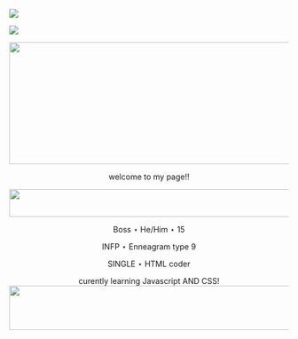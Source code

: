 ![](https://lastfm-recently-played.vercel.app/api?user=bugged_outtt&count=1)

![](https://komarev.com/ghpvc/?username=TH3B0SS-M4N&color=yellow)

<p align="center">

  <img width="850" height="220" src="https://i.pinimg.com/1200x/4b/65/4f/4b654fb3b08dd4582b9ef06c661c0ae1.jpg"> 
  
  <p align="center">
  welcome to my page!!
  
<p align="center">
  
  <img width="720" height="50" src="https://64.media.tumblr.com/7b507c379d682e4ef55e772b3537c6a7/d416d34ccc1cc73d-1c/s250x400/89711a41ab822bd767d716feb552dfe3e2ab6c02.gifv">

<p align="center">
Boss ⋆ He/Him ⋆ 15
<p align="center">
INFP ⋆ Enneagram type 9
<p align="center">
SINGLE ⋆ HTML coder 
<p align="center">
curently learning Javascript AND CSS!

  <img width="850" height="80" src="https://64.media.tumblr.com/31eb2017a1a16b4c6866916e5b13c9ee/f6651e7bba6d3217-7c/s2048x3072/dbd69925edc5f5456a24cad7f49793931c23fcc6.pnj">
